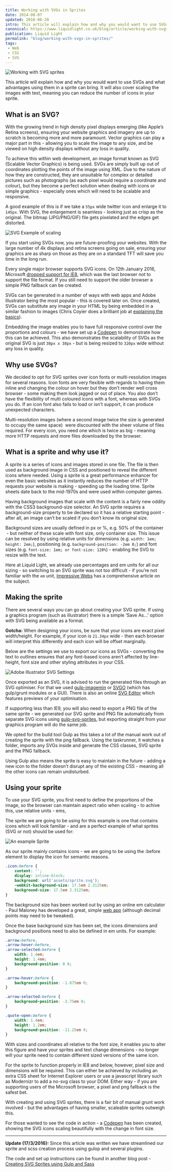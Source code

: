 ```yaml
---
title: Working with SVGs in Sprites
date: 2014-08-07
updated: 2016-06-20
intro: This article will explain how and why you would want to use SVGs and what advantages using them in a sprite can bring. It will also cover scaling the images ...
canonical: https://www.liquidlight.co.uk/blog/article/working-with-svgs-in-sprites/
publication: Liquid Light
permalink: "blog/working-with-svgs-in-sprites/"
tags:
 - Web
 - CSS
 - SVG
---
```


![Working with SVG sprites](/assets/img/content/working-with-svgs-in-sprites/1.webp)

This article will explain how and why you would want to use SVGs and what advantages using them in a sprite can bring. It will also cover scaling the images with text, meaning you can reduce the number of icons in your sprite.

## What is an SVG?

With the growing trend in high density pixel displays emerging (like Apple’s Retina screens), ensuring your website graphics and imagery are up to scratch is becoming more and more paramount. Vector graphics can play a major part in this - allowing you to scale the image to any size, and be viewed on high density displays without any loss in quality.

To achieve this within web development, an image format known as SVG (Scalable Vector Graphics) is being used. SVGs are simply built up out of coordinates plotting the points of the image using XML. Due to the nature of how they are constructed, they are unsuitable for complex or detailed pictures such as photographs (as each pixel would require a coordinate and colour), but they become a perfect solution when dealing with icons or simple graphics - especially ones which will need to be scalable and responsive.

A good example of this is if we take a `55px` wide twitter icon and enlarge it to `145px`. With SVG, the enlargement is seamless - looking just as crisp as the original. The bitmap (JPG/PNG/GIF) file gets pixelated and the edges get distorted.

![SVG Example of scaling](/assets/img/content/working-with-svgs-in-sprites/2.png)

If you start using SVGs now, you are future-proofing your websites. With the large number of 4k displays and retina screens going on sale, ensuring your graphics are as sharp on those as they are on a standard TFT will save you time in the long run.

Every single major browser supports SVG icons. On 12th January 2016, Microsoft [dropped support for IE8](https://www.liquidlight.co.uk/blog/article/lets-drop-ie8/), which was the last browser not to support the file format. If you still need to support the older browser a simple PNG fallback can be created.

SVGs can be generated in a number of ways with web apps and Adobe Illustrator being the most popular - this is covered later on. Once created, SVGs can substitute any image in your HTML by being embedded in a similar fashion to images (Chris Coyier does a brilliant job at [explaining the basics](http://css-tricks.com/using-svg/)).

Embedding the image enables you to have full responsive control over the proportions and colours - we have set up a [Codepen](https://codepen.io/liquidlight/pen/ExFjb) to demonstrate how this can be achieved. This also demonstrates the scalability of SVGs as the original SVG is just `38px x 38px` - but is being resized to `320px` wide without any loss in quality.

## Why use SVGs?

We decided to opt for SVG sprites over icon fonts or multi-resolution images for several reasons. Icon fonts are very flexible with regards to having them inline and changing the colour on hover but they don’t render well cross browser - some making them look jagged or out of place. You also don’t have the flexibility of multi coloured icons with a font, whereas with SVGs you do. If an icon font also fails to load or isn't support, it can produce unexpected characters.

Multi-resolution images (where a second image twice the size is generated to occupy the same space)  were discounted with the sheer volume of files required. For every icon, you need one which is twice as big - meaning more HTTP requests and more files downloaded by the browser.

## What is a sprite and why use it?

A sprite is a series of icons and images stored in one file. The file is then used as background image in CSS and positioned to reveal the different icons where needed. Using a sprite is a great performance enhancer for even the basic websites as it instantly reduces the number of HTTP requests your website is making - speeding up the loading time. Sprite sheets date back to the mid-1970s and were used within computer games.

Having background images that scale with the content is a fairly new oddity with the CSS3 background-size selector. An SVG sprite requires a background-size property to be declared so it has a relative starting point - after all, an image can’t be scaled if you don’t know its original size.

Background sizes are usually defined in px or %, e.g. 50% of the container  - but neither of these scale with font size, only container size. This issue can be resolved by using relative units for dimensions (e.g. `width: 1em; height: 2em;`), positioning (e.g. `background-position: -2em 0;`) and font sizes (e.g. `font-size: 1em; or font-size: 120%`) - enabling the SVG to resize with the text.

Here at Liquid Light, we already use percentages and em units for all our sizing - so switching to an SVG sprite was not too difficult - if you’re not familiar with the `em` unit, [Impressive Webs](http://www.impressivewebs.com/understanding-em-units-css/) has a comprehensive article on the subject.

## Making the sprite

There are several ways you can go about creating your SVG sprite. If using a graphics program (such as illustrator) there is a simple ‘Save As...’ option with SVG being available as a format.

**Gotcha:** When designing your icons, be sure that your icons are exact pixel width/height. For example, if your icon is `21.34px` wide - then each browser will interpret this differently and each icon will be offset marginally.

Below are the settings we use to export our icons as SVGs - converting the text to outlines ensures that any font-based icons aren’t affected by line-height, font size and other styling attributes in your CSS.

![Adobe Illustrator SVG Settings](/assets/img/content/working-with-svgs-in-sprites/3.png)

Once exported as an SVG, it is advised to run the generated files through an SVG optimiser. For that we used [gulp-imagemin](https://github.com/sindresorhus/gulp-imagemin) or [SVGO](https://github.com/svg/svgo) (which has gulp/grunt modules or a GUI). There is also an online [SVG Editor](https://petercollingridge.appspot.com/svg-editor) which features previews of your optimisation.

If supporting less than IE9, you will also need to export a PNG file of the same sprite - we generated our SVG sprite and PNG file automatically from separate SVG icons using [gulp-svg-sprites](https://www.npmjs.org/package/gulp-svg-sprites), but exporting straight from your graphics program will do the same job.

We opted for the build tool Gulp as this takes a lot of the manual work out of creating the sprite with the png fallback. Using the taskrunner, it watches a folder, imports any SVGs inside and generate the CSS classes, SVG sprite and the PNG fallback.

Using Gulp also means the sprite is easy to maintain in the future - adding a new icon to the folder doesn’t disrupt any of the existing CSS - meaning all the other icons can remain undisturbed.

## Using your sprite

To use your SVG sprite, you first need to define the proportions of the image, so the browser can maintain aspect ratio when scaling - to achive this, use relative units - ems,

The sprite we are going to be using for this example is one that contains icons which will look familiar - and are a perfect example of what sprites (SVG or not) should be used for:

![An example Sprite](/assets/img/content/working-with-svgs-in-sprites/4.png)

As our sprite mainly contains icons - we are going to be using the :before element to display the icon for semantic reasons.

```css
.icon:before {
    content: '';
    display: inline-block;
    background: url('assets/sprite.svg');
    -webkit-background-size: 17.5em 2.3125em;
    background-size: 17.5em 2.3125em;
}
```

The background size has been worked out by using an online em calculator - Paul Maloney has developed a great, simple [web app](http://px-em.com/) (although decimal points may need to be tweaked).

Once the base background size has been set, the icons dimensions and background positions need to also be defined in em units. For example:

```css
.arrow:before,
.arrow-hover:before,
.arrow-selected:before {
    width: 1.4em;
    height: 1.4em;
    background-position: 0 0;
}

.arrow-hover:before {
    background-position: -1.875em 0;
}

.arrow-selected:before {
    background-position: -3.75em 0;
}

.quote-open:before {
    width: 1.4em;
    height: 1.2em;
    background-position: -11.25em 0;
}
```

With sizes and coordinates all relative to the font size, it enables you to alter this figure and have your sprites and text change dimensions - no longer will your sprite need to contain different sized versions of the same icon.

For the sprite to function properly in IE8 and below, however, pixel size and dimensions will be required. This can either be achieved by including an extra CSS sheet for Internet Explorer users or use a javascript library such as Modernizr to add a no-svg class to your DOM. Either way - if you are supporting users of the Microsoft browser, a pixel and png fallback is the safest bet.

With creating and using SVG sprites, there is a fair bit of manual grunt work involved - but the advantages of having smaller, scaleable sprites outweigh this.

For those wanted to see the code in action - a [Codepen](https://codepen.io/liquidlight/pen/Emcun) has been created, showing the SVG icons scaling beautifully with the change in font size.

---

**Update (17/3/2016):** Since this article was written we have streamlined our sprite and scss creation process using gulop and several plugins.

The code and set up instructions can be found in another blog post - [Creating SVG Sprites using Gulp and Sass](https://www.liquidlight.co.uk/blog/article/creating-svg-sprites-using-gulp-and-sass/)
